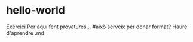 # hello-world
Exercici
Per aquí fent provatures...
#això serveix per donar format? Hauré d'aprendre .md
